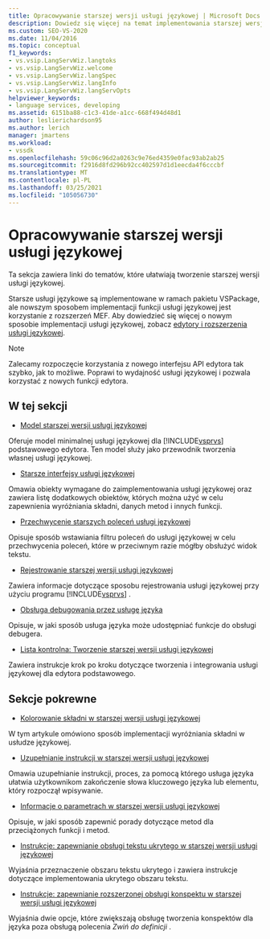 ```yaml
---
title: Opracowywanie starszej wersji usługi językowej | Microsoft Docs
description: Dowiedz się więcej na temat implementowania starszej wersji usługi językowej w ramach programu pakietu VSPackage lub za pomocą rozszerzeń Managed Extensibility Framework (MEF).
ms.custom: SEO-VS-2020
ms.date: 11/04/2016
ms.topic: conceptual
f1_keywords:
- vs.vsip.LangServWiz.langtoks
- vs.vsip.LangServWiz.welcome
- vs.vsip.LangServWiz.langSpec
- vs.vsip.LangServWiz.langInfo
- vs.vsip.LangServWiz.langServOpts
helpviewer_keywords:
- language services, developing
ms.assetid: 6151ba88-c1c3-41de-a1cc-668f494d48d1
author: leslierichardson95
ms.author: lerich
manager: jmartens
ms.workload:
- vssdk
ms.openlocfilehash: 59c06c96d2a0263c9e76ed4359e0fac93ab2ab25
ms.sourcegitcommit: f2916d8fd296b92cc402597d1d1eecda4f6cccbf
ms.translationtype: MT
ms.contentlocale: pl-PL
ms.lasthandoff: 03/25/2021
ms.locfileid: "105056730"
---
```

# <a name="develop-a-legacy-language-service"></a>Opracowywanie starszej wersji usługi językowej
Ta sekcja zawiera linki do tematów, które ułatwiają tworzenie starszej wersji usługi językowej.

 Starsze usługi językowe są implementowane w ramach pakietu VSPackage, ale nowszym sposobem implementacji funkcji usługi językowej jest korzystanie z rozszerzeń MEF. Aby dowiedzieć się więcej o nowym sposobie implementacji usługi językowej, zobacz [edytory i rozszerzenia usługi językowej](../../extensibility/editor-and-language-service-extensions.md).

> [!NOTE]
> Zalecamy rozpoczęcie korzystania z nowego interfejsu API edytora tak szybko, jak to możliwe. Poprawi to wydajność usługi językowej i pozwala korzystać z nowych funkcji edytora.

## <a name="in-this-section"></a>W tej sekcji
- [Model starszej wersji usługi językowej](../../extensibility/internals/model-of-a-legacy-language-service.md)

 Oferuje model minimalnej usługi językowej dla [!INCLUDE[vsprvs](../../code-quality/includes/vsprvs_md.md)] podstawowego edytora. Ten model służy jako przewodnik tworzenia własnej usługi językowej.

- [Starsze interfejsy usługi językowej](../../extensibility/internals/legacy-language-service-interfaces.md)

 Omawia obiekty wymagane do zaimplementowania usługi językowej oraz zawiera listę dodatkowych obiektów, których można użyć w celu zapewnienia wyróżniania składni, danych metod i innych funkcji.

- [Przechwycenie starszych poleceń usługi językowej](../../extensibility/internals/intercepting-legacy-language-service-commands.md)

 Opisuje sposób wstawiania filtru poleceń do usługi językowej w celu przechwycenia poleceń, które w przeciwnym razie mógłby obsłużyć widok tekstu.

- [Rejestrowanie starszej wersji usługi językowej](../../extensibility/internals/registering-a-legacy-language-service2.md)

 Zawiera informacje dotyczące sposobu rejestrowania usługi językowej przy użyciu programu [!INCLUDE[vsprvs](../../code-quality/includes/vsprvs_md.md)] .

- [Obsługa debugowania przez usługę języka](../../extensibility/internals/language-service-support-for-debugging.md)

 Opisuje, w jaki sposób usługa języka może udostępniać funkcje do obsługi debugera.

- [Lista kontrolna: Tworzenie starszej wersji usługi językowej](../../extensibility/internals/checklist-creating-a-legacy-language-service.md)

 Zawiera instrukcje krok po kroku dotyczące tworzenia i integrowania usługi językowej dla edytora podstawowego.

## <a name="related-sections"></a>Sekcje pokrewne
- [Kolorowanie składni w starszej wersji usługi językowej](../../extensibility/internals/syntax-coloring-in-a-legacy-language-service.md)

 W tym artykule omówiono sposób implementacji wyróżniania składni w usłudze językowej.

- [Uzupełnianie instrukcji w starszej wersji usługi językowej](../../extensibility/internals/statement-completion-in-a-legacy-language-service.md)

 Omawia uzupełnianie instrukcji, proces, za pomocą którego usługa języka ułatwia użytkownikom zakończenie słowa kluczowego języka lub elementu, który rozpoczął wpisywanie.

- [Informacje o parametrach w starszej wersji usługi językowej](../../extensibility/internals/parameter-info-in-a-legacy-language-service1.md)

 Opisuje, w jaki sposób zapewnić porady dotyczące metod dla przeciążonych funkcji i metod.

- [Instrukcje: zapewnianie obsługi tekstu ukrytego w starszej wersji usługi językowej](../../extensibility/internals/how-to-provide-hidden-text-support-in-a-legacy-language-service.md)

 Wyjaśnia przeznaczenie obszaru tekstu ukrytego i zawiera instrukcje dotyczące implementowania ukrytego obszaru tekstu.

- [Instrukcje: zapewnianie rozszerzonej obsługi konspektu w starszej wersji usługi językowej](../../extensibility/internals/how-to-provide-expanded-outlining-support-in-a-legacy-language-service.md)

 Wyjaśnia dwie opcje, które zwiększają obsługę tworzenia konspektów dla języka poza obsługą polecenia *Zwiń do definicji* .
